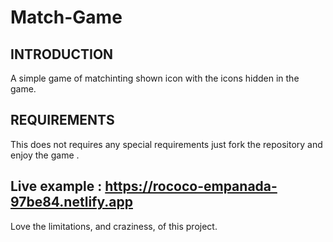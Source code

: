 # Match-Game

INTRODUCTION
------------

A simple game of matchinting shown icon with the icons hidden in the game. 


REQUIREMENTS
------------

This does not requires any special requirements just fork the repository and enjoy the game .



Live example :
https://rococo-empanada-97be84.netlify.app
------------


Love the limitations, and craziness, of this project.
